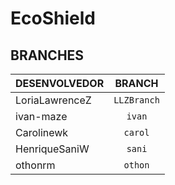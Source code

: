 # EcoShield

## BRANCHES

| DESENVOLVEDOR | BRANCH |
| :--- | :---: |
| LoriaLawrenceZ | `LLZBranch` |
| ivan-maze | `ivan` |
| Carolinewk | `carol` |
| HenriqueSaniW | `sani` |
| othonrm | `othon` |